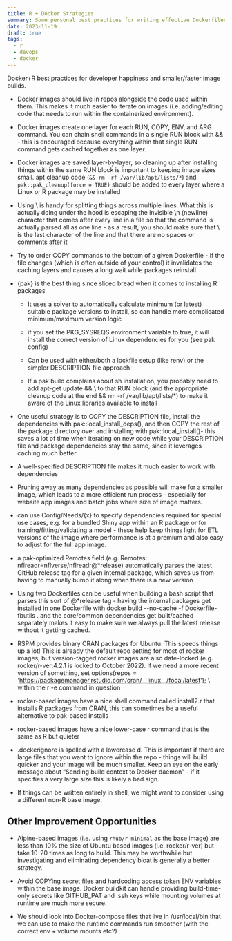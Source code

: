 ```yaml
---
title: R + Docker Strategies
summary: Some personal best practices for writing effective Dockerfiles for R
date: 2023-11-19
draft: true
tags:
  - r
  - devops
  - docker
---
```


Docker+R best practices for developer happiness and smaller/faster image builds.

- Docker images should live in repos alongside the code used within them. This makes it much easier to iterate on images (i.e. adding/editing code that needs to run within the containerized environment).

- Docker images create one layer for each RUN, COPY, ENV, and ARG command. You can chain shell commands in a single RUN block with && - this is encouraged because everything within that single RUN command gets cached together as one layer. 

- Docker images are saved layer-by-layer, so cleaning up after installing things within the same RUN block is important to keeping image sizes small. apt cleanup code (`&& rm -rf /var/lib/apt/lists/*`) and `pak::pak_cleanup(force = TRUE)` should be added to every layer where a Linux or R package may be installed

- Using \ is handy for splitting things across multiple lines. What this is actually doing under the hood is escaping the invisible \n (newline) character that comes after every line in a file so that the command is actually parsed all as one line - as a result, you should make sure that \ is the last character of the line and that there are no spaces or comments after it

- Try to order COPY commands to the bottom of a given Dockerfile - if the file changes (which is often outside of your control) it invalidates the caching layers and causes a long wait while packages reinstall

- {pak} is the best thing since sliced bread when it comes to installing R packages

  - It uses a solver to automatically calculate minimum (or latest) suitable package versions to install, so can handle more complicated minimum/maximum version logic

  - if you set the PKG_SYSREQS environment variable to true, it will install the correct version of Linux dependencies for you (see pak config)
  
  - Can be used with either/both a lockfile setup (like renv) or the simpler DESCRIPTION file approach

  - If a pak build complains about sh installation, you probably need to add apt-get update && \ to that RUN block (and the appropriate cleanup code at the end && rm -rf /var/lib/apt/lists/*) to make it aware of the Linux libraries available to install

- One useful strategy is to COPY the DESCRIPTION file, install the dependencies with pak::local_install_deps(), and then COPY the rest of the package directory over and installing with pak::local_install()- this saves a lot of time when iterating on new code while your DESCRIPTION file and package dependencies stay the same, since it leverages caching much better. 

- A well-specified DESCRIPTION file makes it much easier to work with dependencies

- Pruning away as many dependencies as possible will make for a smaller image, which leads to a more efficient run process - especially for website app images and batch jobs where size of image matters.

- can use Config/Needs/{x} to specify dependencies required for special use cases, e.g. for a bundled Shiny app within an R package or for training/fitting/validating a model - these help keep things light for ETL versions of the image where performance is at a premium and also easy to adjust for the full app image. 

- a pak-optimized Remotes field (e.g. Remotes: nflreadr=nflverse/nflreadr@*release) automatically parses the latest GitHub release tag for a given internal package, which saves us from having to manually bump it along when there is a new version

- Using two Dockerfiles can be useful when building a bash script that parses this sort of @*release tag - having the internal packages get installed in one Dockerfile with docker build --no-cache -f Dockerfile-fbutils . and the core/common dependencies get built/cached separately makes it easy to make sure we always pull the latest release without it getting cached.

- RSPM provides binary CRAN packages for Ubuntu. This speeds things up a lot! This is already the default repo setting for most of rocker images, but version-tagged rocker images are also date-locked (e.g. rocker/r-ver:4.2.1 is locked to October 2022). If we need a more recent version of something, set options(repos = 'https://packagemanager.rstudio.com/cran/__linux__/focal/latest'); \ within the r -e command in question

- rocker-based images have a nice shell command called install2.r that installs R packages from CRAN, this can sometimes be a useful alternative to pak-based installs

- rocker-based images have a nice lower-case r command that is the same as R but quieter

- .dockerignore is spelled with a lowercase d. This is important if there are large files that you want to ignore within the repo - things will build quicker and your image will be much smaller. Keep an eye on the early message about “Sending build context to Docker daemon” - if it specifies a very large size this is likely a bad sign.

- If things can be written entirely in shell, we might want to consider using a different non-R base image.

## Other Improvement Opportunities

- Alpine-based images (i.e. using `rhub/r-minimal` as the base image) are less than 10% the size of Ubuntu based images (i.e. rocker/r-ver) but take 10-20 times as long to build. This may be worthwhile but investigating and eliminating dependency bloat is generally a better strategy. 

- Avoid COPYing secret files and hardcoding access token ENV variables within the base image. Docker buildkit can handle providing build-time-only secrets like GITHUB_PAT and .ssh keys while mounting volumes at runtime are much more secure. 

- We should look into Docker-compose files that live in /usr/local/bin that we can use to make the runtime commands run smoother (with the correct env + volume mounts etc?)

